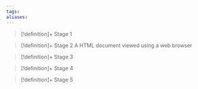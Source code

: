 ```yaml
---
tags:
aliases:
---
```


> [!definition]+ Stage 1
>

> [!definition]+ Stage 2
> A HTML document viewed using a web browser

> [!definition]+ Stage 3
>

> [!definition]+ Stage 4
>

> [!definition]+ Stage 5
>



